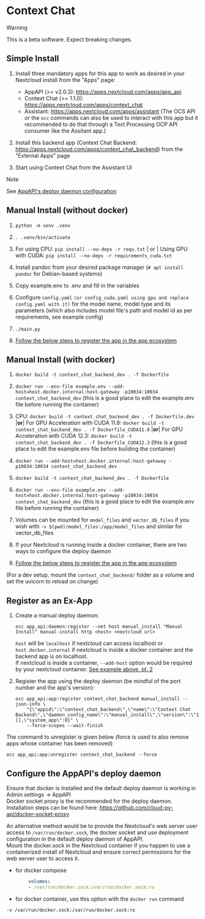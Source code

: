 
# Context Chat

> [!WARNING]
> This is a beta software. Expect breaking changes.

## Simple Install

  

1. Install three mandatory apps for this app to work as desired in your Nextcloud install from the "Apps" page:
	- AppAPI (>= v2.0.3): https://apps.nextcloud.com/apps/app_api
	- Context Chat (>= 1.1.0): https://apps.nextcloud.com/apps/context_chat
	- Assistant: https://apps.nextcloud.com/apps/assistant (The OCS API or the `occ` commands can also be used to interact with this app but it recommended to do that through a Text Processing OCP API consumer like the Assitant app.)
2. Install this backend app (Context Chat Backend: https://apps.nextcloud.com/apps/context_chat_backend) from the "External Apps" page

3. Start using Context Chat from the Assistant UI

  

> [!NOTE]
> See [AppAPI's deploy daemon configuration](#configure-the-appapis-deploy-daemon)

## Manual Install (without docker)

  

1.  `python -m venv .venv`

2.  `. .venv/bin/activate`

3. For using CPU: `pip install --no-deps -r reqs.txt`  | or | Using GPU with CUDA: `pip install --no-deps -r requirements_cuda.txt`

5. Install pandoc from your desired package manager (`# apt install pandoc` for Debian-based systems)

6. Copy example.env to .env and fill in the variables

7. Configure `config.yaml`  `(or config_cuda.yaml using gpu and replace config.yaml with it)` for the model name, model type and its parameters (which also includes model file's path and model id as per requirements, see example config)

8.  `./main.py`

9. [Follow the below steps to register the app in the app ecosystem](#register-as-an-ex-app)

  

## Manual Install (with docker)

1. `docker build -t context_chat_backend_dev . -f Dockerfile`
2. `docker run --env-file example.env --add-host=host.docker.internal:host-gateway -p10034:10034 context_chat_backend_dev` (this is a good place to edit the example.env file before running the container)
  

1.  CPU: `docker build -t context_chat_backend_dev . -f Dockerfile.dev` |**or**| For GPU Acceleration with CUDA 11.8: `docker build -t context_chat_backend_dev . -f Dockerfile_CUDA11.8` |**or**| For GPU Acceleration with CUDA 12.3: `docker build -t context_chat_backend_dev . -f Dockerfile_CUDA12.3` (this is a good place to edit the example.env file before building the container)

2.  `docker run --add-host=host.docker.internal:host-gateway -p10034:10034 context_chat_backend_dev`

1. `docker build -t context_chat_backend_dev . -f Dockerfile`
2. `docker run --env-file example.env --add-host=host.docker.internal:host-gateway -p10034:10034 context_chat_backend_dev` (this is a good place to edit the example.env file before running the container)
3. Volumes can be mounted for `model_files` and `vector_db_files` if you wish with `-v $(pwd)/model_files:/app/model_files` and similar for vector_db_files
4. If your Nextcloud is running inside a docker container, there are two ways to configure the deploy daemon
5. [Follow the below steps to register the app in the app ecosystem](#register-as-an-ex-app)

(For a dev setup, mount the `context_chat_backend/` folder as a volume and set the uvicorn to reload on change)

## Register as an Ex-App

1. Create a manual deploy daemon:
	```
	occ app_api:daemon:register --net host manual_install "Manual Install" manual-install http <host> <nextcloud url>
	```
	`host` will be `localhost` if nextcloud can access localhost or `host.docker.internal` if nextcloud is inside a docker container and the backend app is on localhost.  
	If nextcloud is inside a container, `--add-host` option would be required by your nextcloud container. [See example above, pt. 2](#complex-install-with-docker)

2. Register the app using the deploy daemon (be mindful of the port number and the app's version):
	```
	occ app_api:app:register context_chat_backend manual_install --json-info \
		"{\"appid\":\"context_chat_backend\",\"name\":\"Context Chat Backend\",\"daemon_config_name\":\"manual_install\",\"version\":\"1.1.1\",\"secret\":\"12345\",\"port\":10034,\"scopes\":[],\"system_app\":0}" \
		--force-scopes --wait-finish
	```

The command to unregister is given below (force is used to also remove apps whose container has been removed)
```
occ app_api:app:unregister context_chat_backend --force
```

## Configure the AppAPI's deploy daemon
Ensure that docker is installed and the default deploy daemon is working in Admin settings -> AppAPI  
Docker socket proxy is the recommended for the deploy daemon. Installation steps can be found here: https://github.com/cloud-py-api/docker-socket-proxy

An alternative method would be to provide the Nextcloud's web server user access to `/var/run/docker.sock`, the docker socket and use deployment configuration in the default deploy daemon of AppAPI.  
Mount the docker.sock in the Nextcloud container if you happen to use a containerized install of Nextcloud and ensure correct permissions for the web server user to access it.  

- for docker compose
```yaml
		volumes:
		- /var/run/docker.sock:/var/run/docker.sock:ro
```

- for docker container, use this option with the `docker run` command
```
-v /var/run/docker.sock:/var/run/docker.sock:ro
```
